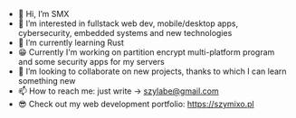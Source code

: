 - 👋 Hi, I’m SMX
- 👀 I’m interested in fullstack web dev, mobile/desktop apps, cybersecurity, embedded systems and new technologies
- 🌱 I’m currently learning Rust
- 😁 Currently I'm working on partition encrypt multi-platform program and some security apps for my servers
- 💞️ I’m looking to collaborate on new projects, thanks to which I can learn something new
- 📫 How to reach me: just write -> szylabe@gmail.com
- 😎 Check out my web development portfolio: https://szymixo.pl

<!---
SzymixoSzymixo/SzymixoSzymixo is a ✨ special ✨ repository because its `README.md` (this file) appears on your GitHub profile.
You can click the Preview link to take a look at your changes.
--->
